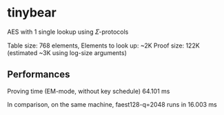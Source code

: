 # tinybear
AES with 1 single lookup using 𝛴-protocols

Table size: 768 elements,
Elements to look up: ~2K
Proof size: 122K (estimated ~3K using log-size arguments)

## Performances
Proving time (EM-mode, without key schedule)
64.101 ms

In comparison, on the same machine, faest128-q=2048 runs in
16.003 ms 
